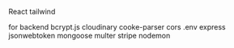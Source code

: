 React 
tailwind


for backend 
bcrypt.js
cloudinary 
cooke-parser 
cors
.env 
express 
jsonwebtoken 
mongoose
multer
stripe
nodemon
